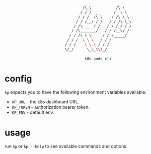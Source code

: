 ```bash
                                    _              _      
                                   /\_\           /\ \    
                                  / / /  _       /  \ \   
                                 / / /  /\_\    / /\ \ \  
                                / / /__/ / /   / / /\ \_\ 
                               / /\_____/ /   / / /_/ / / 
                              / /\_______/   / / /__\/ /  
                             / / /\ \ \     / / /_____/   
                            / / /  \ \ \   / / /          
                           / / /    \ \ \ / / /           
                           \/_/      \_\_\\/_/
                           
                                    k8s pods cli                   
```
# config
`kp` expects you to have the following environment variables available:   
- `KP_URL` - the k8s dashboard URL.   
- `KP_TOKEN` - authorization bearer token.  
- `KP_ENV` - default env.
  
# usage
run `kp` or `kp --help` to see available commands and options.
